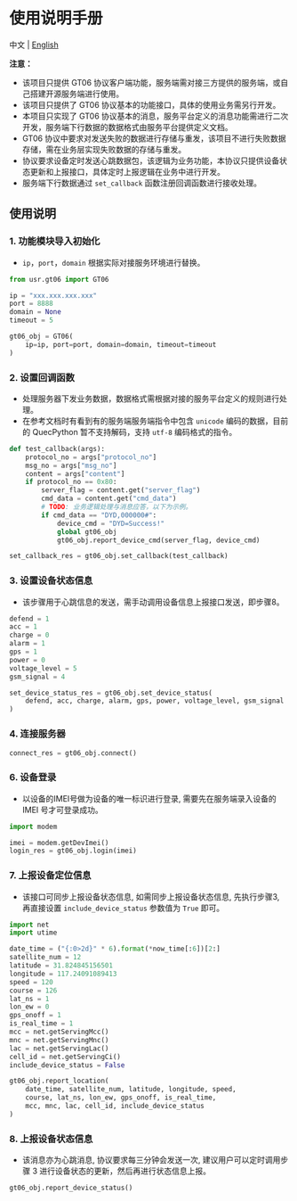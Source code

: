 # 使用说明手册

中文 | [English](../en/Instruction_Manual.md)

**注意：**

- 该项目只提供 GT06 协议客户端功能，服务端需对接三方提供的服务端，或自己搭建开源服务端进行使用。
- 该项目只提供了 GT06 协议基本的功能接口，具体的使用业务需另行开发。
- 本项目只实现了 GT06 协议基本的消息，服务平台定义的消息功能需进行二次开发，服务端下行数据的数据格式由服务平台提供定义文档。
- GT06 协议中要求对发送失败的数据进行存储与重发，该项目不进行失败数据存储，需在业务层实现失败数据的存储与重发。
- 协议要求设备定时发送心跳数据包，该逻辑为业务功能，本协议只提供设备状态更新和上报接口，具体定时上报逻辑在业务中进行开发。
- 服务端下行数据通过 `set_callback` 函数注册回调函数进行接收处理。

## 使用说明

### 1. 功能模块导入初始化

- `ip`，`port`，`domain` 根据实际对接服务环境进行替换。

```python
from usr.gt06 import GT06

ip = "xxx.xxx.xxx.xxx"
port = 8888
domain = None
timeout = 5

gt06_obj = GT06(
    ip=ip, port=port, domain=domain, timeout=timeout
)
```

### 2. 设置回调函数

- 处理服务器下发业务数据，数据格式需根据对接的服务平台定义的规则进行处理。
- 在参考文档时有看到有的服务端服务端指令中包含 `unicode` 编码的数据，目前的 QuecPython 暂不支持解码，支持 `utf-8` 编码格式的指令。

```python
def test_callback(args):
    protocol_no = args["protocol_no"]
    msg_no = args["msg_no"]
    content = args["content"]
    if protocol_no == 0x80:
        server_flag = content.get("server_flag")
        cmd_data = content.get("cmd_data")
        # TODO: 业务逻辑处理与消息应答，以下为示例。
        if cmd_data == "DYD,000000#":
            device_cmd = "DYD=Success!"
            global gt06_obj
            gt06_obj.report_device_cmd(server_flag, device_cmd)

set_callback_res = gt06_obj.set_callback(test_callback)
```

### 3. 设置设备状态信息

- 该步骤用于心跳信息的发送，需手动调用设备信息上报接口发送，即步骤8。

```python
defend = 1
acc = 1
charge = 0
alarm = 1
gps = 1
power = 0
voltage_level = 5
gsm_signal = 4

set_device_status_res = gt06_obj.set_device_status(
    defend, acc, charge, alarm, gps, power, voltage_level, gsm_signal
)
```

### 4. 连接服务器

```python
connect_res = gt06_obj.connect()
```

### 6. 设备登录

- 以设备的IMEI号做为设备的唯一标识进行登录, 需要先在服务端录入设备的 IMEI 号才可登录成功。

```python
import modem

imei = modem.getDevImei()
login_res = gt06_obj.login(imei)
```

### 7. 上报设备定位信息

- 该接口可同步上报设备状态信息, 如需同步上报设备状态信息, 先执行步骤3, 再直接设置 `include_device_status` 参数值为 `True` 即可。

```python
import net
import utime

date_time = ("{:0>2d}" * 6).format(*now_time[:6])[2:]
satellite_num = 12
latitude = 31.824845156501
longitude = 117.24091089413
speed = 120
course = 126
lat_ns = 1
lon_ew = 0
gps_onoff = 1
is_real_time = 1
mcc = net.getServingMcc()
mnc = net.getServingMnc()
lac = net.getServingLac()
cell_id = net.getServingCi()
include_device_status = False

gt06_obj.report_location(
    date_time, satellite_num, latitude, longitude, speed,
    course, lat_ns, lon_ew, gps_onoff, is_real_time,
    mcc, mnc, lac, cell_id, include_device_status
)
```

### 8. 上报设备状态信息

- 该消息亦为心跳消息, 协议要求每三分钟会发送一次, 建议用户可以定时调用步骤 3 进行设备状态的更新，然后再进行状态信息上报。

```python
gt06_obj.report_device_status()
```
